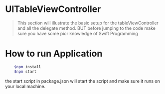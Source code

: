 # UITableViewController

> This section will illustrate the basic setup for the tableViewController and all the delegate method. BUT before jumping to the code make sure you have some pior knowledge of Swift Programming

# How to run Application
```sh
    $npm install
    $npm start
```
the start script in package.json will start the script and make sure it runs on your local machine.